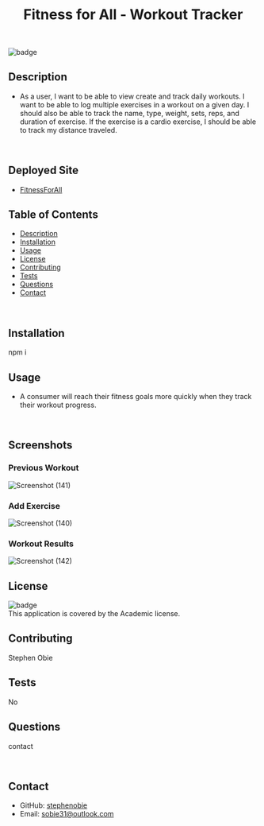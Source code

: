 <h1 align="center">Fitness for All - Workout Tracker</h1>

  <br>

  ![badge](https://img.shields.io/badge/license-Academic-brightgreen)
  <br>

  ## Description
  * As a user, I want to be able to view create and track daily workouts. I want to be able to log multiple exercises in a workout on a given day. I should also be able to track the name, type, weight, sets, reps, and duration of exercise. If the exercise is a cardio exercise, I should be able to track my distance traveled.

  <br>

  ## Deployed Site
  * [FitnessForAll](https://fitnessforall.herokuapp.com/)

  ## Table of Contents
  * [Description](#description)
  * [Installation](#install)
  * [Usage](#usage)
  * [License](#license)
  * [Contributing](#contributors)
  * [Tests](#tests)
  * [Questions](#questions)
  * [Contact](#contact)
  
  <br>


  ## Installation
  npm i
  <br>

  ## Usage
  * A consumer will reach their fitness goals more quickly when they track their workout progress.
  <br>

  ## Screenshots


### Previous Workout
  ![Screenshot (141)](https://user-images.githubusercontent.com/79488120/128794281-a3fa84cf-c8c4-4b50-8e50-369351e057c2.png)

  ### Add Exercise
  ![Screenshot (140)](https://user-images.githubusercontent.com/79488120/128794284-fbd6e8f2-3c68-4fd7-bd34-035ebff2f6b5.png)

  ### Workout Results
  ![Screenshot (142)](https://user-images.githubusercontent.com/79488120/128794279-ccd209ba-abb5-4f1d-a3ba-1dadf6801e93.png)
  
  ## License

  ![badge](https://img.shields.io/badge/license-Academic-brightgreen)<br>
  This application is covered by the Academic license. 
  <br>

  ## Contributing
  Stephen Obie
  <br>

  ## Tests
  No
  <br>

  ## Questions
  contact

  <br>

  ## Contact

  * GitHub: [stephenobie](https://github.com/stephenobie)<br>
  * Email: sobie31@outlook.com<br>
  